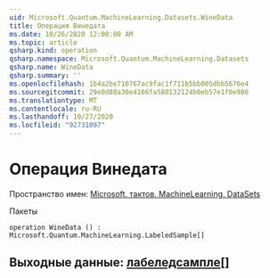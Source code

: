 ```yaml
---
uid: Microsoft.Quantum.MachineLearning.Datasets.WineData
title: Операция Винедата
ms.date: 10/26/2020 12:00:00 AM
ms.topic: article
qsharp.kind: operation
qsharp.namespace: Microsoft.Quantum.MachineLearning.Datasets
qsharp.name: WineData
qsharp.summary: ''
ms.openlocfilehash: 1b4a2be710767ac9fac1f711b5bb005dbb5676e4
ms.sourcegitcommit: 29e0d88a30e4166fa580132124b0eb57e1f0e986
ms.translationtype: MT
ms.contentlocale: ru-RU
ms.lasthandoff: 10/27/2020
ms.locfileid: "92731097"
---
```

# <a name="winedata-operation"></a>Операция Винедата

Пространство имен: [Microsoft. тактов. MachineLearning. DataSets](xref:Microsoft.Quantum.MachineLearning.Datasets)

Пакеты [](https://nuget.org/packages/)




```qsharp
operation WineData () : Microsoft.Quantum.MachineLearning.LabeledSample[]
```


## <a name="output--labeledsample"></a>Выходные данные: [лабеледсампле](xref:Microsoft.Quantum.MachineLearning.LabeledSample)[]

